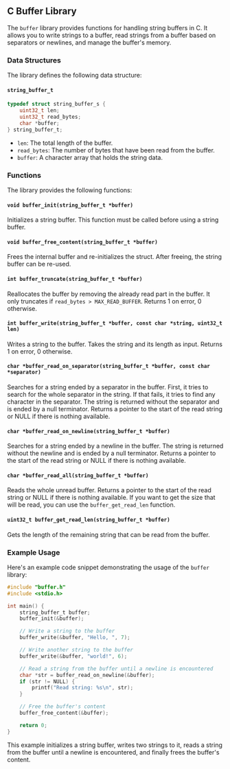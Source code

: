## C Buffer Library

The `buffer` library provides functions for handling string buffers in C. It allows you to write strings to a buffer, read strings from a buffer based on separators or newlines, and manage the buffer's memory.

### Data Structures

The library defines the following data structure:

#### `string_buffer_t`

```c
typedef struct string_buffer_s {
    uint32_t len;
    uint32_t read_bytes;
    char *buffer;
} string_buffer_t;
```

- `len`: The total length of the buffer.
- `read_bytes`: The number of bytes that have been read from the buffer.
- `buffer`: A character array that holds the string data.

### Functions

The library provides the following functions:

#### `void buffer_init(string_buffer_t *buffer)`

Initializes a string buffer. This function must be called before using a string buffer.

#### `void buffer_free_content(string_buffer_t *buffer)`

Frees the internal buffer and re-initializes the struct. After freeing, the string buffer can be re-used.

#### `int buffer_truncate(string_buffer_t *buffer)`

Reallocates the buffer by removing the already read part in the buffer. It only truncates if `read_bytes > MAX_READ_BUFFER`. Returns 1 on error, 0 otherwise.

#### `int buffer_write(string_buffer_t *buffer, const char *string, uint32_t len)`

Writes a string to the buffer. Takes the string and its length as input. Returns 1 on error, 0 otherwise.

#### `char *buffer_read_on_separator(string_buffer_t *buffer, const char *separator)`

Searches for a string ended by a separator in the buffer. First, it tries to search for the whole separator in the string. If that fails, it tries to find any character in the separator. The string is returned without the separator and is ended by a null terminator. Returns a pointer to the start of the read string or NULL if there is nothing available.

#### `char *buffer_read_on_newline(string_buffer_t *buffer)`

Searches for a string ended by a newline in the buffer. The string is returned without the newline and is ended by a null terminator. Returns a pointer to the start of the read string or NULL if there is nothing available.

#### `char *buffer_read_all(string_buffer_t *buffer)`

Reads the whole unread buffer. Returns a pointer to the start of the read string or NULL if there is nothing available. If you want to get the size that will be read, you can use the `buffer_get_read_len` function.

#### `uint32_t buffer_get_read_len(string_buffer_t *buffer)`

Gets the length of the remaining string that can be read from the buffer.

### Example Usage

Here's an example code snippet demonstrating the usage of the `buffer` library:

```c
#include "buffer.h"
#include <stdio.h>

int main() {
    string_buffer_t buffer;
    buffer_init(&buffer);

    // Write a string to the buffer
    buffer_write(&buffer, "Hello, ", 7);

    // Write another string to the buffer
    buffer_write(&buffer, "world!", 6);

    // Read a string from the buffer until a newline is encountered
    char *str = buffer_read_on_newline(&buffer);
    if (str != NULL) {
        printf("Read string: %s\n", str);
    }

    // Free the buffer's content
    buffer_free_content(&buffer);

    return 0;
}
```

This example initializes a string buffer, writes two strings to it, reads a string from the buffer until a newline is encountered, and finally frees the buffer's content.
